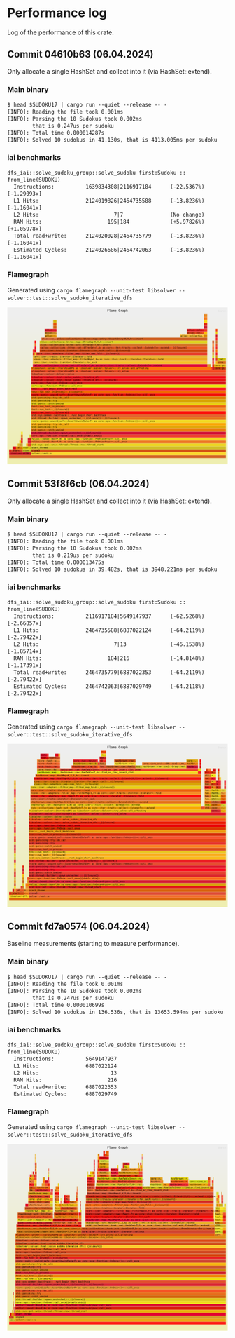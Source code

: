 # Performance log

Log of the performance of this crate.

## Commit 04610b63 (06.04.2024)

Only allocate a single HashSet and collect into it (via HashSet::extend).

### Main binary

```console
$ head $SUDOKU17 | cargo run --quiet --release -- -
[INFO]: Reading the file took 0.001ms
[INFO]: Parsing the 10 Sudokus took 0.002ms
        that is 0.247us per sudoku
[INFO]: Total time 0.000014287s
[INFO]: Solved 10 sudokus in 41.130s, that is 4113.005ms per sudoku
```

### iai benchmarks

```
dfs_iai::solve_sudoku_group::solve_sudoku first:Sudoku :: from_line(SUDOKU)
  Instructions:          1639834308|2116917184      (-22.5367%) [-1.29093x]
  L1 Hits:               2124019826|2464735588      (-13.8236%) [-1.16041x]
  L2 Hits:                        7|7               (No change)
  RAM Hits:                     195|184             (+5.97826%) [+1.05978x]
  Total read+write:      2124020028|2464735779      (-13.8236%) [-1.16041x]
  Estimated Cycles:      2124026686|2464742063      (-13.8236%) [-1.16041x]
```

### Flamegraph

Generated using `cargo flamegraph --unit-test libsolver -- solver::test::solve_sudoku_iterative_dfs`

![flamegraph generated by cargo-flamegraph](./graphs/v0.0.5_04610b63_s0-flamegraph.svg "flamegraph")

## Commit 53f8f6cb (06.04.2024)

Only allocate a single HashSet and collect into it (via HashSet::extend).

### Main binary

```console
$ head $SUDOKU17 | cargo run --quiet --release -- -
[INFO]: Reading the file took 0.001ms
[INFO]: Parsing the 10 Sudokus took 0.002ms
        that is 0.219us per sudoku
[INFO]: Total time 0.000013475s
[INFO]: Solved 10 sudokus in 39.482s, that is 3948.221ms per sudoku
```

### iai benchmarks

```
dfs_iai::solve_sudoku_group::solve_sudoku first:Sudoku :: from_line(SUDOKU)
  Instructions:          2116917184|5649147937      (-62.5268%) [-2.66857x]
  L1 Hits:               2464735588|6887022124      (-64.2119%) [-2.79422x]
  L2 Hits:                        7|13              (-46.1538%) [-1.85714x]
  RAM Hits:                     184|216             (-14.8148%) [-1.17391x]
  Total read+write:      2464735779|6887022353      (-64.2119%) [-2.79422x]
  Estimated Cycles:      2464742063|6887029749      (-64.2118%) [-2.79422x]
```

### Flamegraph

Generated using `cargo flamegraph --unit-test libsolver -- solver::test::solve_sudoku_iterative_dfs`

![flamegraph generated by cargo-flamegraph](./graphs/v0.0.5_53f8f6cb_s0-flamegraph.svg "flamegraph")

## Commit fd7a0574 (06.04.2024)

Baseline measurements (starting to measure performance).

### Main binary

```console
$ head $SUDOKU17 | cargo run --quiet --release -- -
[INFO]: Reading the file took 0.001ms
[INFO]: Parsing the 10 Sudokus took 0.002ms
        that is 0.247us per sudoku
[INFO]: Total time 0.000010699s
[INFO]: Solved 10 sudokus in 136.536s, that is 13653.594ms per sudoku
```

### iai benchmarks

```
dfs_iai::solve_sudoku_group::solve_sudoku first:Sudoku :: from_line(SUDOKU)
  Instructions:          5649147937
  L1 Hits:               6887022124
  L2 Hits:                       13
  RAM Hits:                     216
  Total read+write:      6887022353
  Estimated Cycles:      6887029749
```

### Flamegraph

Generated using `cargo flamegraph --unit-test libsolver -- solver::test::solve_sudoku_iterative_dfs`

![flamegraph generated by cargo-flamegraph](./graphs/v0.0.4_s0-flamegraph.svg "flamegraph")

